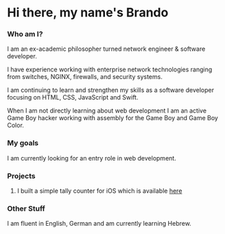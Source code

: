 # Hi there, my name's Brando

### Who am I?
I am an ex-academic philosopher turned network engineer & software developer.

I have experience working with enterprise network technologies ranging from switches, NGINX, firewalls, and security systems.

I am continuing to learn and strengthen my skills as a software developer focusing on HTML, CSS, JavaScript and Swift.

When I am not directly learning about web development I am an active Game Boy hacker working with assembly for the Game Boy and Game Boy Color.

### My goals
I am currently looking for an entry role in web development.

### Projects
1. I built a simple tally counter for iOS which is available [here](https://github.com/PaperFloppyDisk/TallyTracker)

### Other Stuff
I am fluent in English, German and am currently learning Hebrew.
